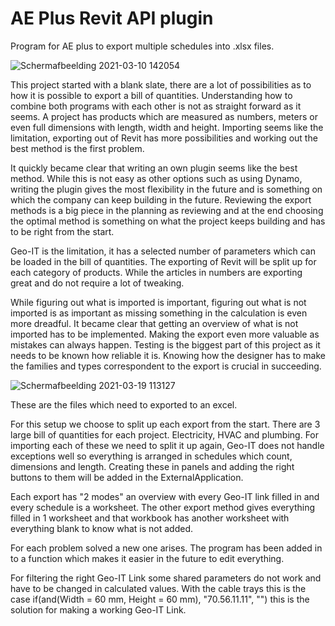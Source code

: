 # AE Plus Revit API plugin
Program for AE plus to export multiple schedules into .xlsx files. 

![Schermafbeelding 2021-03-10 142054](https://user-images.githubusercontent.com/39960806/111767832-780d8500-88a7-11eb-9355-dec7a0eebd0f.png)


This project started with a blank slate, there are a lot of possibilities as to how it is possible to export a bill of quantities. Understanding how to combine both programs with each other is not as straight forward as it seems. A project has products which are measured as numbers, meters or even full dimensions with length, width and height. Importing seems like the limitation, exporting out of Revit has more possibilities and working out the best method is the first problem. 


It quickly became clear that writing an own plugin seems like the best method. While this is not easy as other options such as using Dynamo, writing the plugin gives the most flexibility in the future and is something on which the company can keep building in the future. Reviewing the export methods is a big piece in the planning as reviewing and at the end choosing the optimal method is something on what the project keeps building and has to be right from the start.


Geo-IT is the limitation, it has a selected number of parameters which can be loaded in the bill of quantities. The exporting of Revit will be split up for each category of products. While the articles in numbers are exporting great and do not require a lot of tweaking.


While figuring out what is imported is important, figuring out what is not imported is as important as missing something in the calculation is even more dreadful. It became clear that getting an overview of what is not imported has to be implemented. Making the export even more valuable as mistakes can always happen. Testing is the biggest part of this project as it needs to be known how reliable it is. Knowing how the designer has to make the families and types correspondent to the export is crucial in succeeding. 

![Schermafbeelding 2021-03-19 113127](https://user-images.githubusercontent.com/39960806/111767160-b22a5700-88a6-11eb-9a69-8d9872a694cd.png)

These are the files which need to exported to an excel. 

For this setup we choose to split up each export from the start. There are 3 large bill of quantities for each project. Electricity, HVAC and plumbing. For importing each of these we need to split it up again, Geo-IT does not handle exceptions well so everything is arranged in schedules which count, dimensions and length. Creating these in panels and adding the right buttons to them will be added in the ExternalApplication. 

Each export has "2 modes" an overview with every Geo-IT link filled in and every schedule is a worksheet. The other export method gives everything filled in 1 worksheet and that workbook has another worksheet with everything blank to know what is not added.

For each problem solved a new one arises. The program has been added in to a function which makes it easier in the future to edit everything. 

For filtering the right Geo-IT Link some shared parameters do not work and have to be changed in calculated values. 
With the cable trays this is the case if(and(Width = 60 mm, Height = 60 mm), "70.56.11.11", "") this is the solution for making a working Geo-IT Link. 

